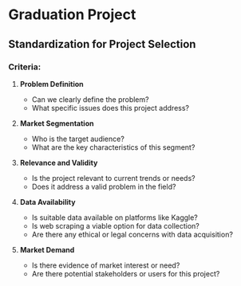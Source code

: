 # Graduation Project

## Standardization for Project Selection

### Criteria:

1. **Problem Definition**
   - Can we clearly define the problem?
   - What specific issues does this project address?

2. **Market Segmentation**
   - Who is the target audience?
   - What are the key characteristics of this segment?

3. **Relevance and Validity**
   - Is the project relevant to current trends or needs?
   - Does it address a valid problem in the field?

4. **Data Availability**
   - Is suitable data available on platforms like Kaggle?
   - Is web scraping a viable option for data collection?
   - Are there any ethical or legal concerns with data acquisition?

5. **Market Demand**
   - Is there evidence of market interest or need?
   - Are there potential stakeholders or users for this project?
